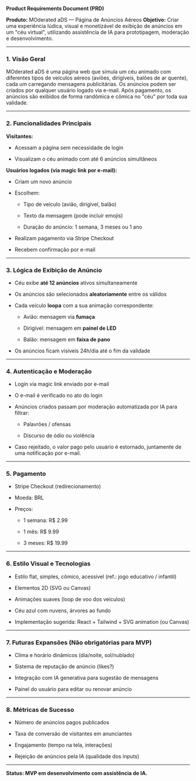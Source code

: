 **Product Requirements Document (PRD)**

**Produto:** MOderated aDS — Página de Anúncios Aéreos **Objetivo:** Criar uma experiência lúdica, visual e monetizável de exibição de anúncios em um "céu virtual", utilizando assistência de IA para prototipagem, moderação e desenvolvimento.

---

### **1\. Visão Geral**

MOderated aDS é uma página web que simula um céu animado com diferentes tipos de veículos aéreos (aviões, dirigíveis, balões de ar quente), cada um carregando mensagens publicitárias. Os anúncios podem ser criados por qualquer usuário logado via e-mail. Após pagamento, os anúncios são exibidos de forma randômica e cômica no "céu" por toda sua validade.

---

### **2\. Funcionalidades Principais**

**Visitantes:**

- Acessam a página sem necessidade de login

- Visualizam o céu animado com até 6 anúncios simultâneos

**Usuários logados (via magic link por e-mail):**

- Criam um novo anúncio

- Escolhem:

  - Tipo de veículo (avião, dirigível, balão)

  - Texto da mensagem (pode incluir emojis)

  - Duração do anúncio: 1 semana, 3 meses ou 1 ano

- Realizam pagamento via Stripe Checkout

- Recebem confirmação por e-mail

---

### **3\. Lógica de Exibição de Anúncio**

- Céu exibe **até 12 anúncios** ativos simultaneamente

- Os anúncios são selecionados **aleatoriamente** entre os válidos

- Cada veículo **loopa** com a sua animação correspondente:

  - Avião: mensagem via **fumaça**

  - Dirigível: mensagem em **painel de LED**

  - Balão: mensagem em **faixa de pano**

- Os anúncios ficam visíveis 24h/dia até o fim da validade

---

### **4\. Autenticação e Moderação**

- Login via magic link enviado por e-mail

- O e-mail é verificado no ato do login

- Anúncios criados passam por moderação automatizada por IA para filtrar:

  - Palavrões / ofensas

  - Discurso de ódio ou violência

- Caso rejeitado, o valor pago pelo usuário é estornado, juntamente de uma notificação por e-mail.

---

### **5\. Pagamento**

- Stripe Checkout (redirecionamento)

- Moeda: BRL

- Preços:

  - 1 semana: R$ 2.99

  - 1 mês: R$ 9.99

  - 3 meses: R$ 19.99

---

### **6\. Estilo Visual e Tecnologias**

- Estilo flat, simples, cômico, acessível (ref.: jogo educativo / infantil)

- Elementos 2D (SVG ou Canvas)

- Animações suaves (loop de voo dos veículos)

- Céu azul com nuvens, árvores ao fundo

- Implementação sugerida: React \+ Tailwind \+ SVG animation (ou Canvas)

---

### **7\. Futuras Expansões (Não obrigatórias para MVP)**

- Clima e horário dinâmicos (dia/noite, sol/nublado)

- Sistema de reputação de anúncio (likes?)

- Integração com IA generativa para sugestão de mensagens

- Painel do usuário para editar ou renovar anúncio

---

### **8\. Métricas de Sucesso**

- Número de anúncios pagos publicados

- Taxa de conversão de visitantes em anunciantes

- Engajamento (tempo na tela, interações)

- Rejeição de anúncios pela IA (qualidade dos inputs)

---

**Status: MVP em desenvolvimento com assistência de IA.** 